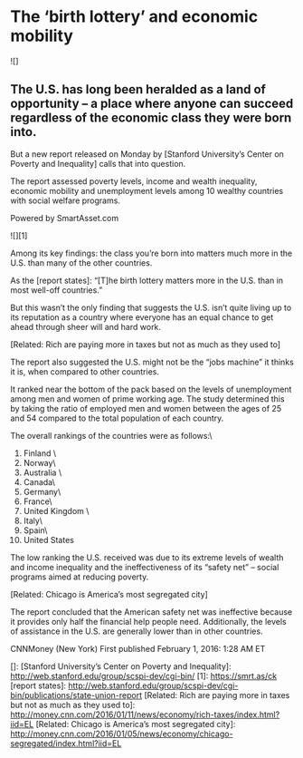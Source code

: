 # The ‘birth lottery’ and economic mobility

![]

## The U.S. has long been heralded as a land of opportunity – a place where anyone can succeed regardless of the economic class they were born into.

But a new report released on Monday by [Stanford University’s Center on Poverty and Inequality] calls that into question.

The report assessed poverty levels, income and wealth inequality, economic mobility and unemployment levels among 10 wealthy countries with social welfare programs.

Powered by SmartAsset.com

![][1]

Among its key findings: the class you’re born into matters much more in the U.S. than many of the other countries.

As the [report states]: “\[T\]he birth lottery matters more in the U.S. than in most well-off countries.”

But this wasn’t the only finding that suggests the U.S. isn’t quite living up to its reputation as a country where everyone has an equal chance to get ahead through sheer will and hard work.

[Related: Rich are paying more in taxes but not as much as they used to]

The report also suggested the U.S. might not be the “jobs machine” it thinks it is, when compared to other countries.

It ranked near the bottom of the pack based on the levels of unemployment among men and women of prime working age. The study determined this by taking the ratio of employed men and women between the ages of 25 and 54 compared to the total population of each country.

The overall rankings of the countries were as follows:\
1. Finland \
2. Norway\
3. Australia \
4. Canada\
5. Germany\
6. France\
7. United Kingdom \
8. Italy\
9. Spain\
10. United States

The low ranking the U.S. received was due to its extreme levels of wealth and income inequality and the ineffectiveness of its “safety net” – social programs aimed at reducing poverty.

[Related: Chicago is America’s most segregated city]

The report concluded that the American safety net was ineffective because it provides only half the financial help people need. Additionally, the levels of assistance in the U.S. are generally lower than in other countries.

 CNNMoney (New York) First published February 1, 2016: 1:28 AM ET

  []: 
  [Stanford University’s Center on Poverty and Inequality]: http://web.stanford.edu/group/scspi-dev/cgi-bin/
  [1]: https://smrt.as/ck
  [report states]: http://web.stanford.edu/group/scspi-dev/cgi-bin/publications/state-union-report
  [Related: Rich are paying more in taxes but not as much as they used to]: http://money.cnn.com/2016/01/11/news/economy/rich-taxes/index.html?iid=EL
  [Related: Chicago is America’s most segregated city]: http://money.cnn.com/2016/01/05/news/economy/chicago-segregated/index.html?iid=EL
